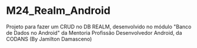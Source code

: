 # M24_Realm_Android
Projeto para fazer um CRUD no DB REALM, desenvolvido no módulo "Banco de Dados no Android" da Mentoria Profissão Desenvolvedor Android, da CODANS (By Jamilton Damasceno)
